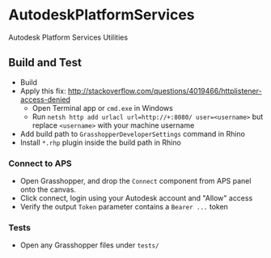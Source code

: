 # AutodeskPlatformServices
Autodesk Platform Services Utilities


## Build and Test
- Build
- Apply this fix: http://stackoverflow.com/questions/4019466/httplistener-access-denied
  - Open Terminal app or `cmd.exe` in Windows
  - Run `netsh http add urlacl url=http://+:8080/ user=<username>` but replace `<username>` with your machine username
- Add build path to `GrasshopperDeveloperSettings` command in Rhino
- Install `*.rhp` plugin inside the build path in Rhino

### Connect to APS
- Open Grasshopper, and drop the `Connect` component from APS panel onto the canvas.
- Click connect, login using your Autodesk account and "Allow" access
- Verify the output `Token` parameter contains a `Bearer ...` token

### Tests
- Open any Grasshopper files under `tests/`
